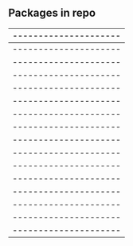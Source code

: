 ## Packages in repo
|---------------------|
|---------------------|
|---------------------|
|---------------------|
|---------------------|
|---------------------|
|---------------------|
|---------------------|
|---------------------|
|---------------------|
|---------------------|
|---------------------|
|---------------------|
|---------------------|
|---------------------|
|---------------------|
|---------------------|
